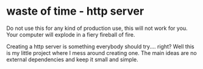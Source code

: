 waste of time - http server
===

Do not use this for any kind of production use, this will not work for you. Your computer will explode in a fiery fireball of fire.

Creating a http server is something everybody should try.... right? Well this is my little project where I mess around creating one. The main ideas are no external dependencies and keep it small and simple.
